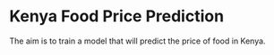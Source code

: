 # Kenya Food Price Prediction
The aim is to train a model that will predict the price of food in Kenya.
